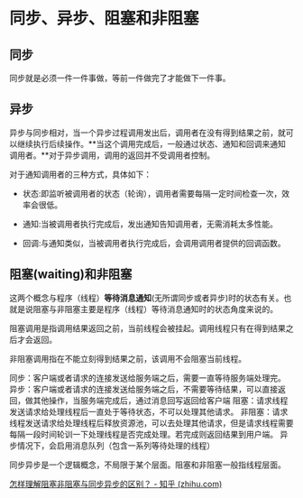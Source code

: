 # 同步、异步、阻塞和非阻塞

## 同步

同步就是必须一件一件事做，等前一件做完了才能做下一件事。

## 异步

异步与同步相对，当一个异步过程调用发出后，调用者在没有得到结果之前，就可以继续执行后续操作。**当这个调用完成后，一般通过状态、通知和回调来通知调用者。**对于异步调用，调用的返回并不受调用者控制。

对于通知调用者的三种方式，具体如下：

- 状态:即监听被调用者的状态（轮询），调用者需要每隔一定时间检查一次，效率会很低。

- 通知:当被调用者执行完成后，发出通知告知调用者，无需消耗太多性能。

- 回调:与通知类似，当被调用者执行完成后，会调用调用者提供的回调函数。

## 阻塞(waiting)和非阻塞

这两个概念与程序（线程）**等待消息通知**(无所谓同步或者异步)时的状态有关。也就是说阻塞与非阻塞主要是程序（线程）等待消息通知时的状态角度来说的。

阻塞调用是指调用结果返回之前，当前线程会被挂起。调用线程只有在得到结果之后才会返回。

非阻塞调用指在不能立刻得到结果之前，该调用不会阻塞当前线程。



同步：客户端或者请求的连接发送给服务端之后，需要一直等待服务端处理完。
异步：客户端或者请求的连接发送给服务端之后，不需要等待结果，可以直接返回，做其他操作，当服务端完成后，通过消息回写返回给客户端
阻塞：请求线程发送请求给处理线程后一直处于等待状态，不可以处理其他请求。
非阻塞：请求线程发送请求给处理线程后释放资源池，可以去处理其他请求，但是请求线程需要每隔一段时间轮训一下处理线程是否完成处理。若完成则返回结果到用户端。
异步情况下，会启用消息队列（包含一系列等待处理的线程）

同步异步是一个逻辑概念，不局限于某个层面。阻塞和非阻塞一般指线程层面。



[怎样理解阻塞非阻塞与同步异步的区别？ - 知乎 (zhihu.com)](https://www.zhihu.com/question/19732473)

